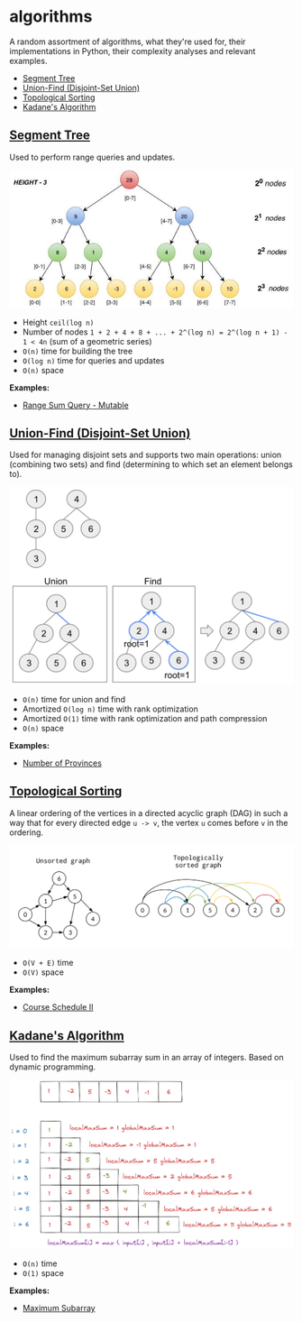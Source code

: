 # algorithms

A random assortment of algorithms, what they're used for, their implementations in Python, their complexity analyses and relevant examples.

* [Segment Tree](#segment-tree)
* [Union-Find (Disjoint-Set Union)](#union-find-disjoint-set-union)
* [Topological Sorting](#topological-sorting)
* [Kadane's Algorithm](#kadanes-algorithm)

## [Segment Tree](/python/segment-tree.py)

Used to perform range queries and updates.

![segment-tree](/img/segment-tree.jpeg)

* Height `ceil(log n)`
* Number of nodes `1 + 2 + 4 + 8 + ... + 2^(log n) = 2^(log n + 1) - 1 < 4n` (sum of a geometric series)
* `O(n)` time for building the tree
* `O(log n)` time for queries and updates
* `O(n)` space

**Examples:**

* [Range Sum Query - Mutable](https://leetcode.com/problems/range-sum-query-mutable/description/)

## [Union-Find (Disjoint-Set Union)](/python/union-find.py)

Used for managing disjoint sets and supports two main operations: union (combining two sets) and find (determining to which set an element belongs to).

![union-find](/img/union-find.png)

* `O(n)` time for union and find
* Amortized `O(log n)` time with rank optimization
* Amortized `O(1)` time with rank optimization and path compression
* `O(n)` space

**Examples:**

* [Number of Provinces](https://leetcode.com/problems/number-of-provinces/description/)

## [Topological Sorting](/python/topological-sorting.py)

A linear ordering of the vertices in a directed acyclic graph (DAG) in such a way that for every directed edge `u -> v`, the vertex `u`  comes before `v` in the ordering.

![topological-sorting](/img/topological-sorting.png)

* `O(V + E)` time
* `O(V)` space

**Examples:**

* [Course Schedule II](https://leetcode.com/problems/course-schedule-ii/description/)

## [Kadane's Algorithm](/python/kadanes-algorithm.py)

Used to find the maximum subarray sum in an array of integers. Based on dynamic programming.

![kadanes-algorithm](/img/kadanes-algorithm.png)

* `O(n)` time
* `O(1)` space

**Examples:**

* [Maximum Subarray](https://leetcode.com/problems/maximum-subarray/description/)
